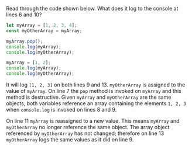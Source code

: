 Read through the code shown below. What does it log to the console at lines 6 and 10?

```JavaScript
let myArray = [1, 2, 3, 4];
const myOtherArray = myArray;

myArray.pop();
console.log(myArray);
console.log(myOtherArray);

myArray = [1, 2];
console.log(myArray);
console.log(myOtherArray);
```

It will log `[1, 2, 3]` on both lines 9 and 13. `myOtherArray` is assigned to the value of `myArray`. On line 7 the `pop` method is invoked on `myArray` and this method is destructive. Given `myArray` and `myOtherArray` are the same objects, both variables reference an array containing the elements `1, 2, 3` when `console.log` is invoked on lines 8 and 9.

On line 11 `myArray` is reassigned to a new value. This means `myArray` and `myOtherArray` no longer reference the same object. The array object referenced by `myOtherArray` has not changed; therefore on line 13 `myOtherArray` logs the same values as it did on line 9.
